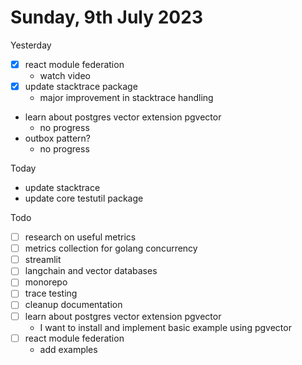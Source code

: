 # Sunday, 9th July 2023


Yesterday
- [x] react module federation
  - watch video
- [x] update stacktrace package
	- major improvement in stacktrace handling
- learn about postgres vector extension pgvector
	- no progress
- outbox pattern?
	- no progress

Today
- update stacktrace
- update core testutil package


Todo
- [ ] research on useful metrics
- [ ] metrics collection for golang concurrency
- [ ] streamlit
- [ ] langchain and vector databases
- [ ] monorepo
- [ ] trace testing
- [ ] cleanup documentation
- [ ] learn about postgres vector extension pgvector
	- I want to install and implement basic example using pgvector
- [ ] react module federation
  - add examples
